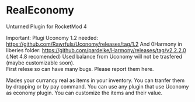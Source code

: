 # RealEconomy
Unturned Plugin for RocketMod 4

Important: Plugi Uconomy 1.2 needed: https://github.com/Rawrfuls/Uconomy/releases/tag/1.2
           And 0Harmony in liberies folder: https://github.com/pardeike/Harmony/releases/tag/v2.2.2.0 (.Net 4.8 recomended)
           Used balance from Uconomy will not be trasfered (maybe customizable soon).           
           First relese so can have many bugs. Please report them here.

Mades your currancy real as items in your inventory. You can tranfer them by dropping or by pay command.
You can use any plugin that use Uconomy as economy plugin. You can customize the items and their value.
